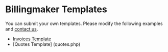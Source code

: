 Billingmaker Templates
======================

You can submit your own templates. Please modify the following examples and [contact us](http://www.billingmaker.com/contact.php).
- [Invoices Template](invoices.php)
- [Quotes Template] (quotes.php)
